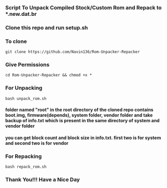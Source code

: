 ### Script To Unpack Compiled Stock/Custom Rom and Repack to *.new.dat.br

### Clone this repo and run setup.sh

### To clone
~~~
git clone https://github.com/Navin136/Rom-Unpacker-Repacker
~~~

### Give Permissions
~~~
cd Rom-Unpacker-Repacker && chmod +x *
~~~

### For Unpacking
~~~
bash unpack_rom.sh
~~~

#### folder named "root" in the root directory of the cloned repo contains boot.img, firmware(depends), system folder, vendor folder and take backup of info.txt which is present in the same directory of system and vendor folder
#### you can get block count and block size in info.txt. first two is for system and second two is for vendor

### For Repacking 
~~~
bash repack_rom.sh
~~~


### Thank You!!! Have a Nice Day
